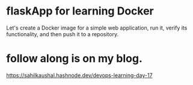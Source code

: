 # flaskApp for learning Docker
Let's create a Docker image for a simple web application, run it, verify its functionality, and then push it to a repository.

# follow along is on my blog.
https://sahilkaushal.hashnode.dev/devops-learning-day-17
